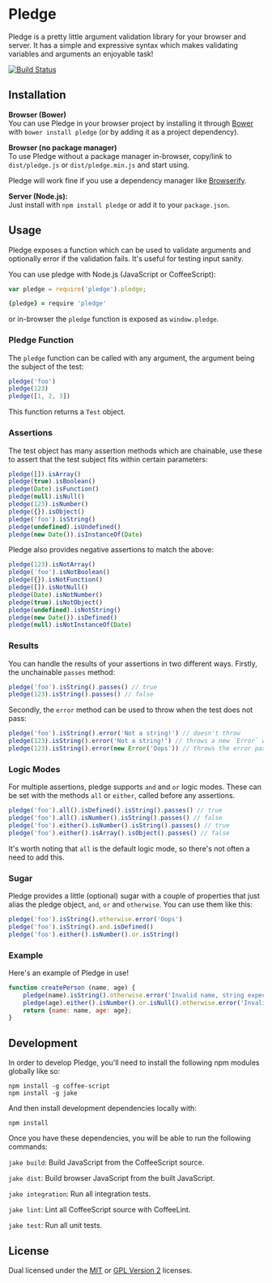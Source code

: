 
# Pledge #

Pledge is a pretty little argument validation library for your
browser and server. It has a simple and expressive syntax which
makes validating variables and arguments an enjoyable task!

[![Build Status][travis-status]][travis]


## Installation ##

**Browser (Bower)**  
You can use Pledge in your browser project by installing it
through [Bower][bower] with `bower install pledge` (or by
adding it as a project dependency).

**Browser (no package manager)**  
To use Pledge without a package manager in-browser, copy/link
to `dist/pledge.js` or `dist/pledge.min.js` and start using.

Pledge will work fine if you use a dependency manager like [Browserify][browserify].

**Server (Node.js):**  
Just install with `npm install pledge` or add it to your
`package.json`.


## Usage ##

Pledge exposes a function which can be used to validate
arguments and optionally error if the validation fails. It's
useful for testing input sanity.

You can use pledge with Node.js (JavaScript or CoffeeScript):

```js
var pledge = require('pledge').pledge;
```

```coffeescript
{pledge} = require 'pledge'
```

or in-browser the `pledge` function is exposed as
`window.pledge`.

### Pledge Function ###

The `pledge` function can be called with any argument, the
argument being the subject of the test:

```js
pledge('foo')
pledge(123)
pledge([1, 2, 3])
```

This function returns a `Test` object.

### Assertions ###

The test object has many assertion methods which are chainable,
use these to assert that the test subject fits within certain
parameters:

```js
pledge([]).isArray()
pledge(true).isBoolean()
pledge(Date).isFunction()
pledge(null).isNull()
pledge(123).isNumber()
pledge({}).isObject()
pledge('foo').isString()
pledge(undefined).isUndefined()
pledge(new Date()).isInstanceOf(Date)
```

Pledge also provides negative assertions to match the above:

```js
pledge(123).isNotArray()
pledge('foo').isNotBoolean()
pledge({}).isNotFunction()
pledge([]).isNotNull()
pledge(Date).isNotNumber()
pledge(true).isNotObject()
pledge(undefined).isNotString()
pledge(new Date()).isDefined()
pledge(null).isNotInstanceOf(Date)
```

### Results ###

You can handle the results of your assertions in two different
ways. Firstly, the unchainable `passes` method:

```js
pledge('foo').isString().passes() // true
pledge(123).isString().passes() // false
```

Secondly, the `error` method can be used to throw when the test
does not pass:

```js
pledge('foo').isString().error('Not a string!') // doesn't throw
pledge(123).isString().error('Not a string!') // throws a new `Error` with the passed in string as a message
pledge(123).isString().error(new Error('Oops')) // throws the error passed into the method
```

### Logic Modes ###

For multiple assertions, pledge supports `and` and `or` logic
modes. These can be set with the methods `all` or `either`,
called before any assertions.

```js
pledge('foo').all().isDefined().isString().passes() // true
pledge('foo').all().isNumber().isString().passes() // false
pledge('foo').either().isNumber().isString().passes() // true
pledge('foo').either().isArray().isObject().passes() // false
```

It's worth noting that `all` is the default logic mode, so
there's not often a need to add this.

### Sugar ###

Pledge provides a little (optional) sugar with a couple of
properties that just alias the pledge object, `and`, `or` and
`otherwise`. You can use them like this:

```js
pledge('foo').isString().otherwise.error('Oops')
pledge('foo').isString().and.isDefined()
pledge('foo').either().isNumber().or.isString()
```

### Example ###

Here's an example of Pledge in use!

```js
function createPerson (name, age) {
    pledge(name).isString().otherwise.error('Invalid name, string expected');
    pledge(age).either().isNumber().or.isNull().otherwise.error('Invalid age, number or null expected');
    return {name: name, age: age};
}
```


## Development ##

In order to develop Pledge, you'll need to install the following
npm modules globally like so:

    npm install -g coffee-script
    npm install -g jake

And then install development dependencies locally with:

    npm install

Once you have these dependencies, you will be able to run the
following commands:

`jake build`: Build JavaScript from the CoffeeScript source.

`jake dist`: Build browser JavaScript from the built JavaScript.

`jake integration`: Run all integration tests.

`jake lint`: Lint all CoffeeScript source with CoffeeLint.

`jake test`: Run all unit tests.


## License ##

Dual licensed under the [MIT][mit] or [GPL Version 2][gpl]
licenses.


[bower]: http://twitter.github.com/bower/
[browserify]: http://github.com/substack/node-browserify
[gpl]: http://opensource.org/licenses/gpl-2.0.php
[mit]: http://opensource.org/licenses/mit-license.php
[travis]: http://secure.travis-ci.org/rowanmanning/pledge
[travis-status]: https://secure.travis-ci.org/rowanmanning/pledge.png?branch=master